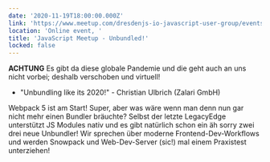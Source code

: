 ```yaml
---
date: '2020-11-19T18:00:00.000Z'
link: 'https://www.meetup.com/dresdenjs-io-javascript-user-group/events/274119495'
location: 'Online event, '
title: 'JavaScript Meetup - Unbundled!'
locked: false
---
```

**ACHTUNG** Es gibt da diese globale Pandemie und die geht auch an uns nicht vorbei; deshalb verschoben und virtuell!

* "Unbundling like its 2020!" - Christian Ulbrich (Zalari GmbH)

Webpack 5 ist am Start! Super, aber was wäre wenn man denn nun gar nicht mehr einen Bundler bräuchte? Selbst der letzte LegacyEdge unterstützt JS Modules nativ und es gibt natürlich schon ein äh sorry zwei drei neue Unbundler! Wir sprechen über moderne Frontend-Dev-Workflows und werden Snowpack und Web-Dev-Server (sic!) mal einem Praxistest unterziehen!
